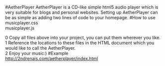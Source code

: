 #AetherPlayer
AetherPlayer is a CD-like simple html5 audio player which is very suitable for blogs and personal websites. Setting up AetherPlayer can be as simple as adding two lines of code to your homepage.
#How to use 
musicplayer.css  
musicplayer.js  

0 Copy all files above into your project, you can put them wherever you like.  
1 Reference the locations to these files in the HTML document which you would like to call the AetherPlayer.  
2 Enjoy your music:)
#Example
http://2ndrenais.com/aetherplayer/index.html


